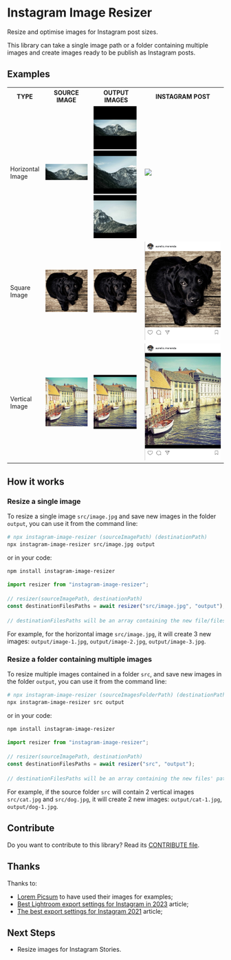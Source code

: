 # Instagram Image Resizer

Resize and optimise images for Instagram post sizes.

This library can take a single image path or a folder containing multiple images and create images ready to be publish as Instagram posts.

## Examples

<table>
  <tr>
    <th>TYPE</th>
    <th>SOURCE IMAGE</th>
    <th>OUTPUT IMAGES</th>
    <th>INSTAGRAM POST</th>
  </tr>
  <tr>
    <td>Horizontal<br/>Image</td>
    <td>
      <img src="./test/files/src/horizontal3.jpeg" width="100" />
    </td>
    <td>
      <img src="./test/files/expected/horizontal3-1.jpg" width="100" /><br />
      <img src="./test/files/expected/horizontal3-2.jpg" width="100" /><br />
      <img src="./test/files/expected/horizontal3-3.jpg" width="100" />
    </td>
    <td>
      <img src="./docs/horizontal-preview.gif" width="200" />
    </td>
  </tr>
  <tr>
    <td>Square<br/>Image</td>
    <td>
      <img src="./test/files/src/square.jpeg" width="100" />
    </td>
    <td>
      <img src="./test/files/expected/square-1.jpg" width="100" />
    </td>
    <td>
      <img src="./docs/square-preview.png" width="200" />
    </td>
  </tr>
  <tr>
    <td>Vertical<br/>Image</td>
    <td>
      <img src="./test/files/src/vertical1.jpeg" width="100" />
    </td>
    <td>
      <img src="./test/files/expected/vertical1-1.jpg" width="100" />
    </td>
    <td>
      <img src="./docs/vertical-preview.png" width="200" />
    </td>
  </tr>
</table>

## How it works

### Resize a single image

To resize a single image `src/image.jpg` and save new images in the folder `output`, you can use it from the command line:

```bash
# npx instagram-image-resizer (sourceImagePath) (destinationPath)
npx instagram-image-resizer src/image.jpg output
```

or in your code:

```bash
npm install instagram-image-resizer
```

```javascript
import resizer from "instagram-image-resizer";

// resizer(sourceImagePath, destinationPath)
const destinationFilesPaths = await resizer("src/image.jpg", "output");

// destinationFilesPaths will be an array containing the new file/files' paths
```

For example, for the horizontal image `src/image.jpg`, it will create 3 new images: `output/image-1.jpg`, `output/image-2.jpg`, `output/image-3.jpg`.

### Resize a folder containing multiple images

To resize multiple images contained in a folder `src`, and save new images in the folder `output`, you can use it from the command line:

```bash
# npx instagram-image-resizer (sourceImagesFolderPath) (destinationPath)
npx instagram-image-resizer src output
```

or in your code:

```bash
npm install instagram-image-resizer
```

```javascript
import resizer from "instagram-image-resizer";

// resizer(sourceImagePath, destinationPath)
const destinationFilesPaths = await resizer("src", "output");

// destinationFilesPaths will be an array containing the new files' paths
```

For example, if the source folder `src` will contain 2 vertical images `src/cat.jpg` and `src/dog.jpg`, it will create 2 new images: `output/cat-1.jpg`, `output/dog-1.jpg`.

## Contribute

Do you want to contribute to this library? Read its [CONTRIBUTE file](./CONTRIBUTE.md).

## Thanks

Thanks to:
- [Lorem Picsum](https://picsum.photos/) to have used their images for examples;
- [Best Lightroom export settings for Instagram in 2023](https://shotkit.com/lightroom-export-instagram/) article;
- [The best export settings for Instagram 2021](https://patkay.com/blogs/pk/instagram-export-settings-lightroom) article;

## Next Steps

- Resize images for Instagram Stories.